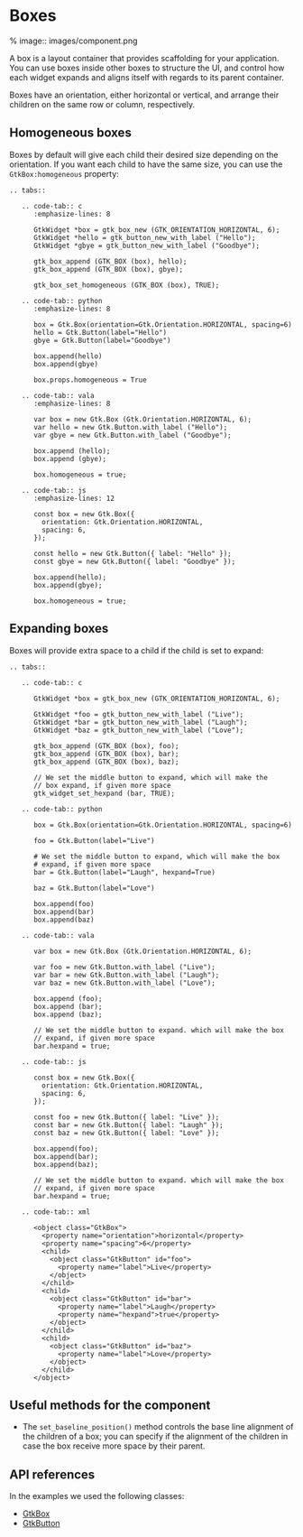 # Boxes

% image:: images/component.png

A box is a layout container that provides scaffolding for your application. You
can use boxes inside other boxes to structure the UI, and control how each
widget expands and aligns itself with regards to its parent container.

Boxes have an orientation, either horizontal or vertical, and arrange their
children on the same row or column, respectively.

## Homogeneous boxes

Boxes by default will give each child their desired size depending on the
orientation. If you want each child to have the same size, you can use the
`GtkBox:homogeneous` property:

```{eval-rst}
.. tabs::

   .. code-tab:: c
      :emphasize-lines: 8

      GtkWidget *box = gtk_box_new (GTK_ORIENTATION_HORIZONTAL, 6);
      GtkWidget *hello = gtk_button_new_with_label ("Hello");
      GtkWidget *gbye = gtk_button_new_with_label ("Goodbye");

      gtk_box_append (GTK_BOX (box), hello);
      gtk_box_append (GTK_BOX (box), gbye);

      gtk_box_set_homogeneous (GTK_BOX (box), TRUE);

   .. code-tab:: python
      :emphasize-lines: 8

      box = Gtk.Box(orientation=Gtk.Orientation.HORIZONTAL, spacing=6)
      hello = Gtk.Button(label="Hello")
      gbye = Gtk.Button(label="Goodbye")

      box.append(hello)
      box.append(gbye)

      box.props.homogeneous = True

   .. code-tab:: vala
      :emphasize-lines: 8

      var box = new Gtk.Box (Gtk.Orientation.HORIZONTAL, 6);
      var hello = new Gtk.Button.with_label ("Hello");
      var gbye = new Gtk.Button.with_label ("Goodbye");

      box.append (hello);
      box.append (gbye);

      box.homogeneous = true;

   .. code-tab:: js
      :emphasize-lines: 12

      const box = new Gtk.Box({
        orientation: Gtk.Orientation.HORIZONTAL,
        spacing: 6,
      });

      const hello = new Gtk.Button({ label: "Hello" });
      const gbye = new Gtk.Button({ label: "Goodbye" });

      box.append(hello);
      box.append(gbye);

      box.homogeneous = true;

```

## Expanding boxes

Boxes will provide extra space to a child if the child is set to expand:

```{eval-rst}
.. tabs::

   .. code-tab:: c

      GtkWidget *box = gtk_box_new (GTK_ORIENTATION_HORIZONTAL, 6);

      GtkWidget *foo = gtk_button_new_with_label ("Live");
      GtkWidget *bar = gtk_button_new_with_label ("Laugh");
      GtkWidget *baz = gtk_button_new_with_label ("Love");

      gtk_box_append (GTK_BOX (box), foo);
      gtk_box_append (GTK_BOX (box), bar);
      gtk_box_append (GTK_BOX (box), baz);

      // We set the middle button to expand, which will make the
      // box expand, if given more space
      gtk_widget_set_hexpand (bar, TRUE);

   .. code-tab:: python

      box = Gtk.Box(orientation=Gtk.Orientation.HORIZONTAL, spacing=6)

      foo = Gtk.Button(label="Live")

      # We set the middle button to expand, which will make the box
      # expand, if given more space
      bar = Gtk.Button(label="Laugh", hexpand=True)

      baz = Gtk.Button(label="Love")

      box.append(foo)
      box.append(bar)
      box.append(baz)

   .. code-tab:: vala

      var box = new Gtk.Box (Gtk.Orientation.HORIZONTAL, 6);

      var foo = new Gtk.Button.with_label ("Live");
      var bar = new Gtk.Button.with_label ("Laugh");
      var baz = new Gtk.Button.with_label ("Love");

      box.append (foo);
      box.append (bar);
      box.append (baz);

      // We set the middle button to expand. which will make the box
      // expand, if given more space
      bar.hexpand = true;

   .. code-tab:: js

      const box = new Gtk.Box({
        orientation: Gtk.Orientation.HORIZONTAL,
        spacing: 6,
      });

      const foo = new Gtk.Button({ label: "Live" });
      const bar = new Gtk.Button({ label: "Laugh" });
      const baz = new Gtk.Button({ label: "Love" });

      box.append(foo);
      box.append(bar);
      box.append(baz);

      // We set the middle button to expand. which will make the box
      // expand, if given more space
      bar.hexpand = true;

   .. code-tab:: xml

      <object class="GtkBox">
        <property name="orientation">horizontal</property>
        <property name="spacing">6</property>
        <child>
          <object class="GtkButton" id="foo">
            <property name="label">Live</property>
          </object>
        </child>
        <child>
          <object class="GtkButton" id="bar">
            <property name="label">Laugh</property>
            <property name="hexpand">true</property>
          </object>
        </child>
        <child>
          <object class="GtkButton" id="baz">
            <property name="label">Love</property>
          </object>
        </child>
      </object>

```

## Useful methods for the component

- The `set_baseline_position()` method controls the base line alignment of
  the children of a box; you can specify if the alignment of the children in
  case the box receive more space by their parent.

## API references

In the examples we used the following classes:

- [GtkBox](https://docs.gtk.org/gtk4/class.Box.html)
- [GtkButton](https://docs.gtk.org/gtk4/class.Button.html)
